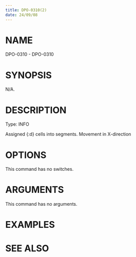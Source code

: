 ```yaml
---
title: DPO-0310(2)
date: 24/09/08
---
```


# NAME

DPO-0310 - DPO-0310

# SYNOPSIS

N/A.

# DESCRIPTION

Type: INFO

Assigned {:d} cells into segments. Movement in X-direction

# OPTIONS

This command has no switches.

# ARGUMENTS

This command has no arguments.

# EXAMPLES

# SEE ALSO
